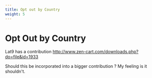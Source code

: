 ```yaml
---
title: Opt out by Country
weight: 5
---
```


Opt Out by Country
============

Lat9 has a contribution http://www.zen-cart.com/downloads.php?do=file&id=1933

Should this be incorporated into a bigger contribution ?
My feeling is it shouldn't.
